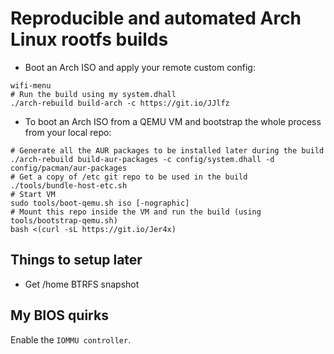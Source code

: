 # Reproducible and automated Arch Linux rootfs builds

+ Boot an Arch ISO and apply your remote custom config:

``` shell
wifi-menu
# Run the build using my system.dhall
./arch-rebuild build-arch -c https://git.io/JJlfz
```

+ To boot an Arch ISO from a QEMU VM and bootstrap the whole process from your local repo:

``` shell
# Generate all the AUR packages to be installed later during the build
./arch-rebuild build-aur-packages -c config/system.dhall -d config/pacman/aur-packages
# Get a copy of /etc git repo to be used in the build
./tools/bundle-host-etc.sh
# Start VM
sudo tools/boot-qemu.sh iso [-nographic]
# Mount this repo inside the VM and run the build (using tools/bootstrap-qemu.sh)
bash <(curl -sL https://git.io/Jer4x)
```

## Things to setup later

- Get /home BTRFS snapshot

## My BIOS quirks

Enable the `IOMMU controller`.
